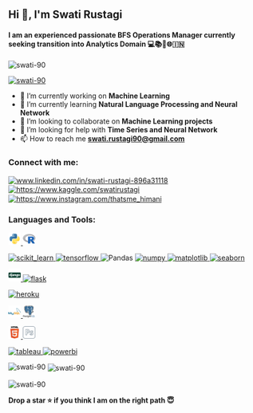 <h2 align="left">Hi 👋, I'm Swati Rustagi</h2>
<h4 align="left">I am an experienced passionate BFS Operations Manager currently seeking transition into Analytics Domain 💻📚🧳️🌐🇮🇳</h4>

<p align="left"> <img src="https://komarev.com/ghpvc/?username=swati-90&label=Profile%20views&color=0e75b6&style=flat" alt="swati-90" /> </p>

<p align="left"> <a href="https://github.com/ryo-ma/github-profile-trophy"><img src="https://github-profile-trophy.vercel.app/?username=swati-90" alt="swati-90" /></a> </p>

- 🔭 I’m currently working on **Machine Learning**
- 🌱 I’m currently learning **Natural Language Processing and Neural Network**
- 👯 I’m looking to collaborate on **Machine Learning projects**
- 🤝 I’m looking for help with **Time Series and Neural Network**
- 📫 How to reach me **swati.rustagi90@gmail.com**

<h3 align="left">Connect with me:</h3>
<p align="left">
<a href="https://linkedin.com/in/swati-rustagi-896a31118" target="blank"><img align="center" src="https://cdn.jsdelivr.net/npm/simple-icons@3.0.1/icons/linkedin.svg" alt="www.linkedin.com/in/swati-rustagi-896a31118" height="25" width="25" /></a>
<a href="https://kaggle.com/swatirustagi" target="blank"><img align="center" src="https://cdn.jsdelivr.net/npm/simple-icons@3.0.1/icons/kaggle.svg" alt="https://www.kaggle.com/swatirustagi" height="25" width="25" /></a>
<a href="https://instagram.com/thatsme_himani" target="blank"><img align="center" src="https://cdn.jsdelivr.net/npm/simple-icons@3.0.1/icons/instagram.svg" alt="https://www.instagram.com/thatsme_himani" height="25" width="25" /></a>
</p>

<h3 align="left">Languages and Tools:</h3>
<p align="left"> 
 <a href="https://www.python.org" target="_blank"> <img src="https://raw.githubusercontent.com/devicons/devicon/master/icons/python/python-original.svg" alt="python" width="25" height="25"/> </a>
 <a href="https://www.r-project.org" target="_blank"> <img src="https://raw.githubusercontent.com/github/explore/80688e429a7d4ef2fca1e82350fe8e3517d3494d/topics/r/r.png" alt="python" width="25" height="25"/> </a> </p>
 
<p align="left">
 <a href="https://scikit-learn.org/" target="_blank"> <img src="https://upload.wikimedia.org/wikipedia/commons/0/05/Scikit_learn_logo_small.svg" alt="scikit_learn" width="25" height="25"/> </a>
 <a href="https://www.tensorflow.org" target="_blank"> <img src="https://www.vectorlogo.zone/logos/tensorflow/tensorflow-icon.svg" alt="tensorflow" width="25" height="25"/> </a
  <a href="http://pandas.pydata.org" target="_blank"> <img src="https://avatars.githubusercontent.com/u/21206976?s=200&v=4" alt="Pandas" width="25" height="25"/> </a>
 <a href="http://www.numpy.org/" target="_blank"> <img src="https://avatars.githubusercontent.com/u/288276?s=200&v=4" alt="numpy" width="25" height="25"/> </a>
  <a href="https://matplotlib.org/" target="_blank"> <img src="https://matplotlib.org/stable/_static/logo2_compressed.svg" alt="matplotlib" width="25" height="25"/> </a>
<a href="http://seaborn.pydata.org" target="_blank"> <img src=https://avatars.githubusercontent.com/u/22799945?s=200&v=4" alt="seaborn" width="25" height="25"/> </a> </p>

<p align="left"> <a href="https://www.djangoproject.com/" target="_blank"> <img src="https://raw.githubusercontent.com/devicons/devicon/master/icons/django/django-original.svg" alt="django" width="25" height="25"/> </a> <a href="https://flask.palletsprojects.com/" target="_blank"> <img src="https://www.vectorlogo.zone/logos/pocoo_flask/pocoo_flask-icon.svg" alt="flask" width="25" height="25"/> </a> </p>
<p align="left"> <a href="https://heroku.com" target="_blank"> <img src="https://www.vectorlogo.zone/logos/heroku/heroku-icon.svg" alt="heroku" width="25" height="25"/> </a> </p>
<p align ="left"> <a href="https://www.mysql.com/" target="_blank"> <img src="https://raw.githubusercontent.com/devicons/devicon/master/icons/mysql/mysql-original-wordmark.svg" alt="mysql" width="25" height="25"/> </a> <a href="https://www.postgresql.org" target="_blank"> <img src="https://raw.githubusercontent.com/devicons/devicon/master/icons/postgresql/postgresql-original-wordmark.svg" alt="postgresql" width="25" height="25"/> </a> </p>
<p align="left"> <a href="https://www.w3.org/html/" target="_blank"> <img src="https://raw.githubusercontent.com/devicons/devicon/master/icons/html5/html5-original-wordmark.svg" alt="html5" width="25" height="25"/> </a> <a href="https://www.photoshop.com/en" target="_blank"> <img src="https://raw.githubusercontent.com/devicons/devicon/master/icons/photoshop/photoshop-line.svg" alt="photoshop" width="25" height="25"/> </a> </p>

<p align="left"> <a href="https://www.https://www.tableau.com/" target="_blank"> <img src="https://upload.wikimedia.org/wikipedia/commons/4/4b/Tableau_Logo.png" alt="tableau" width="45" height="35"/> </a> <a href="https://powerbi.microsoft.com/en-us/" target="_blank"> <img src="https://www.dynamictechservices.com/wp-content/uploads/2018/10/Power-BI-Logo.png" alt="powerbi" width="25" height="25"/> </a> </p>
 
<p><img align="left" src="https://github-readme-stats.vercel.app/api/top-langs?username=swati-90&show_icons=true&locale=en&layout=compact" alt="swati-90" /></p>

<p>&nbsp;<img align="center" src="https://github-readme-stats.vercel.app/api?username=swati-90&show_icons=true&locale=en" alt="swati-90" /></p>

<p><img align="center" src="https://github-readme-streak-stats.herokuapp.com/?user=swati-90&" alt="swati-90" /></p>

<p> <b> Drop a star ⭐️ if you think I am on the right path 😇 </b> </p>

<!--
**Swati-90/Swati-90** is a ✨ _special_ ✨ repository because its `README.md` (this file) appears on your GitHub profile.

Here are some ideas to get you started:

- 💬 Ask me about ... I am an exprienced Operations Manager seeking transition into Analytics Domain.

- 🔭 I’m currently working on ... Machine Learning
- 🌱 I’m currently learning ... Natural Langugae Processing and Neural Network
- 👯 I’m looking to collaborate on ... Python projects
- 🤔 I’m looking for help with ... Time Series and Neural Network
